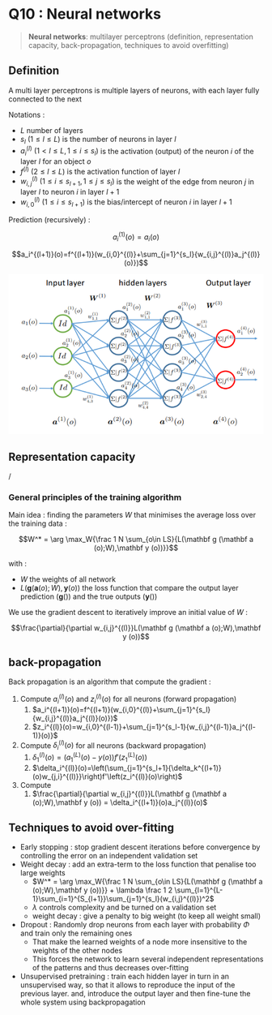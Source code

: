# Q10 : Neural networks

> **Neural networks**: multilayer perceptrons (definition, representation capacity, back-propagation, techniques to avoid overfitting)

## Definition

A multi layer perceptrons is multiple layers of neurons, with each layer fully connected to the next

Notations :
- $L$ number of layers
- $s_l$ $(1\leq l \leq L)$ is the number of neurons in layer $l$
- $a_i^{(l)}$ $(1< l \leq L, 1 \leq i \leq s_l)$ is the activation (output) of the neuron $i$ of the layer $l$ for an object $o$
- $f^{(l)}$ $(2\le l \leq L)$ is the activation function of layer $l$
- $w_{i,j}^{(l)}$ $(1\leq i \leq s_{l+1}, 1 \leq j \leq s_l)$ is the weight of the edge from neuron $j$ in layer $l$ to neuron $i$ in layer $l+1$
- $w_{i,0}^{(l)}$ $(1\leq i \leq s_{l+1})$ is the bias/intercept of neuron $i$ in layer $l+1$

Prediction (recursively) :

$$a_i^{(1)}(o) = a_i (o)$$

$$a_i^{(l+1)}(o)=f^{(l+1)}(w_{i,0}^{(l)}+\sum_{j=1}^{s_l}{w_{i,j}^{(l)}a_j^{(l)}(o)})$$

![](attachments/Pasted%20image%2020231022175842.png)

## Representation capacity

/

### General principles of the training algorithm

Main idea : finding the parameters $W$ that minimises the average loss over the training data :

$$W^* = \arg \max_W{\frac 1 N \sum_{o\in LS}{L(\mathbf g (\mathbf a (o);W),\mathbf y (o))}}$$

with :
- $W$ the weights of all network
- $L(\mathbf g (\mathbf a (o);W),\mathbf y (o))$ the loss function that compare the output layer prediction ($\mathbf g()$) and the true outputs ($\mathbf y()$)

We use the gradient descent to iteratively improve an initial value of $W$ :

$$\frac{\partial}{\partial w_{i,j}^{(l)}}L(\mathbf g (\mathbf a (o);W),\mathbf y (o))$$

## back-propagation

Back propagation is an algorithm that compute the gradient :
1. Compute $a_i^{(l)}(o)$ and $z_i^{(l)}(o)$ for all neurons (forward propagation)
	1. $a_i^{(l+1)}(o)=f^{(l+1)}(w_{i,0}^{(l)}+\sum_{j=1}^{s_l}{w_{i,j}^{(l)}a_j^{(l)}(o)})$
	2. $z_i^{(l)}(o)=w_{i,0}^{(l-1)}+\sum_{j=1}^{s_l-1}{w_{i,j}^{(l-1)}a_j^{(l-1)}(o)}$
2. Compute $\delta_i^{(l)}(o)$ for all neurons (backward propagation)
	1. $\delta_1^{(l)}(o)=\left(a_1^{(L)}(o)-y(o)\right)f'\left(z_1^{(L)}(o)\right)$
	2. $\delta_i^{(l)}(o)=\left(\sum_{j=1}^{s_l+1}{\delta_k^{(l+1)}(o)w_{j,i}^{(l)}}\right)f'\left(z_i^{(l)}(o)\right)$
3. Compute
	1. $\frac{\partial}{\partial w_{i,j}^{(l)}}L(\mathbf g (\mathbf a (o);W),\mathbf y (o)) = \delta_i^{(l+1)}(o)a_j^{(l)}(o)$

## Techniques to avoid over-fitting

- Early stopping : stop gradient descent iterations before convergence by controlling the error on an independent validation set
- Weight decay : add an extra-term to the loss function that penalise too large weights
	- $W^* = \arg \max_W{\frac 1 N \sum_{o\in LS}{L(\mathbf g (\mathbf a (o);W),\mathbf y (o))}} + \lambda \frac 1 2 \sum_{l=1}^{L-1}\sum_{i=1}^{S_{l+1}}\sum_{j=1}^{s_l}(w_{i,j}^{(l)})^2$
	- $\lambda$ controls complexity and be turned on a validation set
	- weight decay : give a penalty to big weight (to keep all weight small)
- Dropout : Randomly drop neurons from each layer with probability $\Phi$ and train only the remaining ones
	- That make the learned weights of a node more insensitive to the weights of the other nodes
	- This forces the network to learn several independent representations of the patterns and thus decreases over-fitting
- Unsupervised pretraining : train each hidden layer in turn in an unsupervised way, so that it allows to reproduce the input of the previous layer. and, introduce the output layer and then fine-tune the whole system using backpropagation